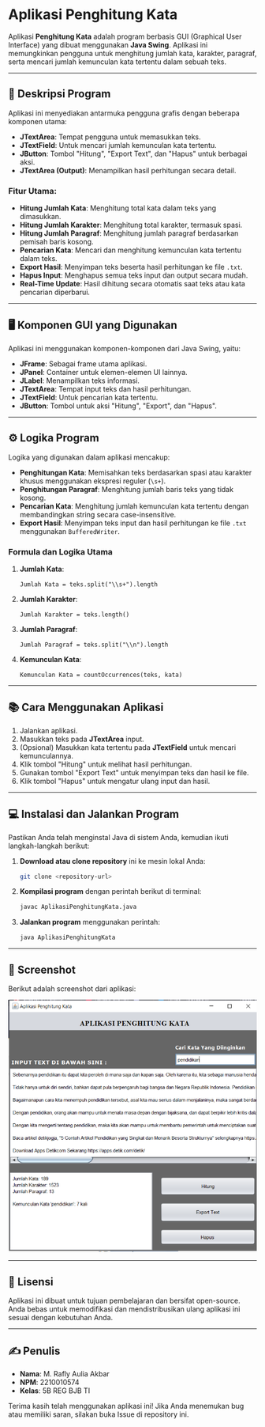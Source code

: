 # Aplikasi Penghitung Kata

Aplikasi **Penghitung Kata** adalah program berbasis GUI (Graphical User Interface) yang dibuat menggunakan **Java Swing**. Aplikasi ini memungkinkan pengguna untuk menghitung jumlah kata, karakter, paragraf, serta mencari jumlah kemunculan kata tertentu dalam sebuah teks.

---

## 📝 Deskripsi Program

Aplikasi ini menyediakan antarmuka pengguna grafis dengan beberapa komponen utama:

- **JTextArea**: Tempat pengguna untuk memasukkan teks.
- **JTextField**: Untuk mencari jumlah kemunculan kata tertentu.
- **JButton**: Tombol "Hitung", "Export Text", dan "Hapus" untuk berbagai aksi.
- **JTextArea (Output)**: Menampilkan hasil perhitungan secara detail.

### Fitur Utama:

- **Hitung Jumlah Kata**: Menghitung total kata dalam teks yang dimasukkan.
- **Hitung Jumlah Karakter**: Menghitung total karakter, termasuk spasi.
- **Hitung Jumlah Paragraf**: Menghitung jumlah paragraf berdasarkan pemisah baris kosong.
- **Pencarian Kata**: Mencari dan menghitung kemunculan kata tertentu dalam teks.
- **Export Hasil**: Menyimpan teks beserta hasil perhitungan ke file `.txt`.
- **Hapus Input**: Menghapus semua teks input dan output secara mudah.
- **Real-Time Update**: Hasil dihitung secara otomatis saat teks atau kata pencarian diperbarui.

---

## 🖥️ Komponen GUI yang Digunakan

Aplikasi ini menggunakan komponen-komponen dari Java Swing, yaitu:

- **JFrame**: Sebagai frame utama aplikasi.
- **JPanel**: Container untuk elemen-elemen UI lainnya.
- **JLabel**: Menampilkan teks informasi.
- **JTextArea**: Tempat input teks dan hasil perhitungan.
- **JTextField**: Untuk pencarian kata tertentu.
- **JButton**: Tombol untuk aksi "Hitung", "Export", dan "Hapus".

---

## ⚙️ Logika Program

Logika yang digunakan dalam aplikasi mencakup:

- **Penghitungan Kata**: Memisahkan teks berdasarkan spasi atau karakter khusus menggunakan ekspresi reguler (`\s+`).
- **Penghitungan Paragraf**: Menghitung jumlah baris teks yang tidak kosong.
- **Pencarian Kata**: Menghitung jumlah kemunculan kata tertentu dengan membandingkan string secara case-insensitive.
- **Export Hasil**: Menyimpan teks input dan hasil perhitungan ke file `.txt` menggunakan `BufferedWriter`.

### Formula dan Logika Utama

1. **Jumlah Kata**:
   ```
   Jumlah Kata = teks.split("\\s+").length
   ```
2. **Jumlah Karakter**:
   ```
   Jumlah Karakter = teks.length()
   ```
3. **Jumlah Paragraf**:
   ```
   Jumlah Paragraf = teks.split("\\n").length
   ```
4. **Kemunculan Kata**:
   ```
   Kemunculan Kata = countOccurrences(teks, kata)
   ```

---

## 📚 Cara Menggunakan Aplikasi

1. Jalankan aplikasi.
2. Masukkan teks pada **JTextArea** input.
3. (Opsional) Masukkan kata tertentu pada **JTextField** untuk mencari kemunculannya.
4. Klik tombol "Hitung" untuk melihat hasil perhitungan.
5. Gunakan tombol "Export Text" untuk menyimpan teks dan hasil ke file.
6. Klik tombol "Hapus" untuk mengatur ulang input dan hasil.

---

## 💻 Instalasi dan Jalankan Program

Pastikan Anda telah menginstal Java di sistem Anda, kemudian ikuti langkah-langkah berikut:

1. **Download atau clone repository** ini ke mesin lokal Anda:

   ```bash
   git clone <repository-url>
   ```

2. **Kompilasi program** dengan perintah berikut di terminal:

   ```bash
   javac AplikasiPenghitungKata.java
   ```

3. **Jalankan program** menggunakan perintah:

   ```bash
   java AplikasiPenghitungKata
   ```

---

## 📸 Screenshot

Berikut adalah screenshot dari aplikasi:

![alt text](tgs5-1.png)

---

## 📜 Lisensi

Aplikasi ini dibuat untuk tujuan pembelajaran dan bersifat open-source. Anda bebas untuk memodifikasi dan mendistribusikan ulang aplikasi ini sesuai dengan kebutuhan Anda.

---

## ✍️ Penulis

- **Nama**: M. Rafly Aulia Akbar
- **NPM**: 2210010574
- **Kelas**: 5B REG BJB TI

Terima kasih telah menggunakan aplikasi ini! Jika Anda menemukan bug atau memiliki saran, silakan buka Issue di repository ini.

